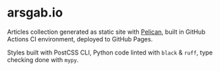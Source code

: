 # arsgab.io

Articles collection generated as static site with [Pelican](https://docs.getpelican.com/en/latest/), 
built in GitHub Actions CI environment, deployed to GitHub Pages.

Styles built with PostCSS CLI, Python code linted with `black` & `ruff`, type checking done with `mypy`.
